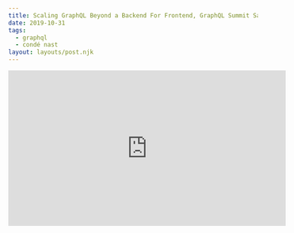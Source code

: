 ```yaml
---
title: Scaling GraphQL Beyond a Backend For Frontend, GraphQL Summit San Francisco 2019
date: 2019-10-31
tags:
  - graphql
  - condé nast
layout: layouts/post.njk
---
```


<iframe width="560" height="315" src="https://www.youtube.com/embed/vfYcsgQBTU0" title="YouTube video player" frameborder="0" allow="accelerometer; autoplay; clipboard-write; encrypted-media; gyroscope; picture-in-picture" allowfullscreen></iframe>
